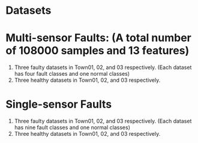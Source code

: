 # Datasets

# Multi-sensor Faults: (A total number of 108000 samples and 13 features)
1. Three faulty datasets in Town01, 02, and 03 respectively. (Each dataset has four fault classes and one normal classes)
2. Three healthy datasets in Town01, 02, and 03 respectively.

# Single-sensor Faults
1. Three faulty datasets in Town01, 02, and 03 respectively. (Each dataset has nine fault classes and one normal classes)
2. Three healthy datasets in Town01, 02, and 03 respectively.

